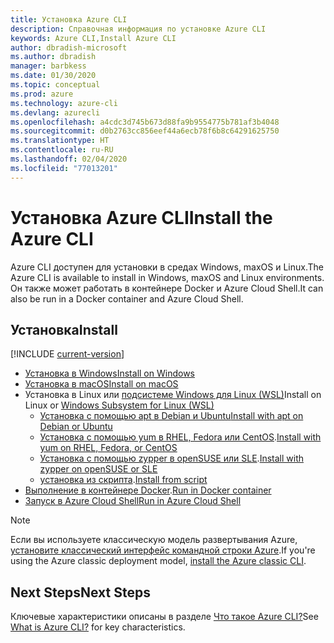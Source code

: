 ```yaml
---
title: Установка Azure CLI
description: Справочная информация по установке Azure CLI
keywords: Azure CLI,Install Azure CLI
author: dbradish-microsoft
ms.author: dbradish
manager: barbkess
ms.date: 01/30/2020
ms.topic: conceptual
ms.prod: azure
ms.technology: azure-cli
ms.devlang: azurecli
ms.openlocfilehash: a4cdc3d745b673d88fa9b9554775b781af3b4048
ms.sourcegitcommit: d0b2763cc856eef44a6ecb78f6b8c64291625750
ms.translationtype: HT
ms.contentlocale: ru-RU
ms.lasthandoff: 02/04/2020
ms.locfileid: "77013201"
---
```

# <a name="install-the-azure-cli"></a><span data-ttu-id="cefcd-104">Установка Azure CLI</span><span class="sxs-lookup"><span data-stu-id="cefcd-104">Install the Azure CLI</span></span>

<span data-ttu-id="cefcd-105">Azure CLI доступен для установки в средах Windows, maxOS и Linux.</span><span class="sxs-lookup"><span data-stu-id="cefcd-105">The Azure CLI is available to install in Windows, maxOS and Linux environments.</span></span>  <span data-ttu-id="cefcd-106">Он также может работать в контейнере Docker и Azure Cloud Shell.</span><span class="sxs-lookup"><span data-stu-id="cefcd-106">It can also be run in a Docker container and Azure Cloud Shell.</span></span>

## <a name="install"></a><span data-ttu-id="cefcd-107">Установка</span><span class="sxs-lookup"><span data-stu-id="cefcd-107">Install</span></span>

[!INCLUDE [current-version](includes/current-version.md)]

* [<span data-ttu-id="cefcd-108">Установка в Windows</span><span class="sxs-lookup"><span data-stu-id="cefcd-108">Install on Windows</span></span>](install-azure-cli-windows.md)
* [<span data-ttu-id="cefcd-109">Установка в macOS</span><span class="sxs-lookup"><span data-stu-id="cefcd-109">Install on macOS</span></span>](install-azure-cli-macos.md)
* <span data-ttu-id="cefcd-110">Установка в Linux или [подсистеме Windows для Linux (WSL)](/windows/wsl/about)</span><span class="sxs-lookup"><span data-stu-id="cefcd-110">Install on Linux or [Windows Subsystem for Linux (WSL)](/windows/wsl/about)</span></span>
  * [<span data-ttu-id="cefcd-111">Установка с помощью apt в Debian и Ubuntu</span><span class="sxs-lookup"><span data-stu-id="cefcd-111">Install with apt on Debian or Ubuntu</span></span>](install-azure-cli-apt.md)
  * <span data-ttu-id="cefcd-112">[Установка с помощью yum в RHEL, Fedora или CentOS](install-azure-cli-yum.md).</span><span class="sxs-lookup"><span data-stu-id="cefcd-112">[Install with yum on RHEL, Fedora, or CentOS](install-azure-cli-yum.md)</span></span>
  * <span data-ttu-id="cefcd-113">[Установка с помощью zypper в openSUSE или SLE](install-azure-cli-zypper.md).</span><span class="sxs-lookup"><span data-stu-id="cefcd-113">[Install with zypper on openSUSE or SLE](install-azure-cli-zypper.md)</span></span>
  * <span data-ttu-id="cefcd-114">[установка из скрипта](install-azure-cli-linux.md).</span><span class="sxs-lookup"><span data-stu-id="cefcd-114">[Install from script](install-azure-cli-linux.md)</span></span>
* <span data-ttu-id="cefcd-115">[Выполнение в контейнере Docker](run-azure-cli-docker.md).</span><span class="sxs-lookup"><span data-stu-id="cefcd-115">[Run in Docker container](run-azure-cli-docker.md)</span></span>
* [<span data-ttu-id="cefcd-116">Запуск в Azure Cloud Shell</span><span class="sxs-lookup"><span data-stu-id="cefcd-116">Run in Azure Cloud Shell</span></span>](/azure/cloud-shell/quickstart)

> [!NOTE]
> <span data-ttu-id="cefcd-117">Если вы используете классическую модель развертывания Azure, [установите классический интерфейс командной строки Azure](install-classic-cli.md).</span><span class="sxs-lookup"><span data-stu-id="cefcd-117">If you're using the Azure classic deployment model, [install the Azure classic CLI](install-classic-cli.md).</span></span>

## <a name="next-steps"></a><span data-ttu-id="cefcd-118">Next Steps</span><span class="sxs-lookup"><span data-stu-id="cefcd-118">Next Steps</span></span>

<span data-ttu-id="cefcd-119">Ключевые характеристики описаны в разделе [Что такое Azure CLI?](what-is-azure-cli.md)</span><span class="sxs-lookup"><span data-stu-id="cefcd-119">See [What is Azure CLI?](what-is-azure-cli.md) for key characteristics.</span></span>
